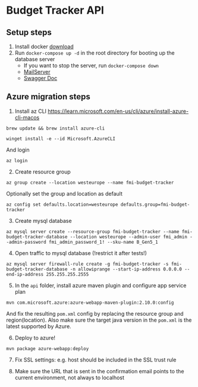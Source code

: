 # Budget Tracker API

## Setup steps

1. Install docker [download](https://www.docker.com/products/docker-desktop/)
2. Run `docker-compose up -d` in the root directory for booting up the database server
   - If you want to stop the server, run `docker-compose down`
   - [MailServer](http://localhost:1080/#)
   - [Swagger Doc](http://localhost:8081/swagger-ui/index.html)
   
## Azure migration steps

1. Install az CLI  https://learn.microsoft.com/en-us/cli/azure/install-azure-cli-macos
```
brew update && brew install azure-cli
```
```
winget install -e --id Microsoft.AzureCLI
```

And login
```
az login
```

2. Create resource group
```
az group create --location westeurope --name fmi-budget-tracker
```
Optionally set the group and location as default
```
az config set defaults.location=westeurope defaults.group=fmi-budget-tracker
```

3.  Create mysql database
```
az mysql server create --resource-group fmi-budget-tracker --name fmi-budget-tracker-database --location westeurope --admin-user fmi_admin --admin-password fmi_admin_password_1! --sku-name B_Gen5_1 
```

4. Open traffic to mysql database (!restrict it after tests!)
```
az mysql server firewall-rule create -g fmi-budget-tracker -s fmi-budget-tracker-database -n allowiprange --start-ip-address 0.0.0.0 --end-ip-address 255.255.255.2555
```

5. In the `api` folder, install azure maven plugin and configure app service plan
```
mvn com.microsoft.azure:azure-webapp-maven-plugin:2.10.0:config
```
And fix the resulting `pom.xml` config by replacing the resource group and region(location).
Also make sure the target java version in the `pom.xml` is the latest supported by Azure.

6. Deploy to azure!
```
mvn package azure-webapp:deploy
```

7. Fix SSL settings: e.g. host should be included in the SSL trust rule

8. Make sure the URL that is sent in the confirmation email points to the current environment, not always to localhost

